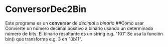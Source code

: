 # ConversorDec2Bin
 Este programa es un **conversor** de *decimal* a *binario*
##Cómo usar
 Convierte un número decimal positivo a binario usando un determinado número de bits.
 El binario resultante es un string e.g. "101"
 Se usa la función bin() que transforma e.g. 3 en "0b11".
